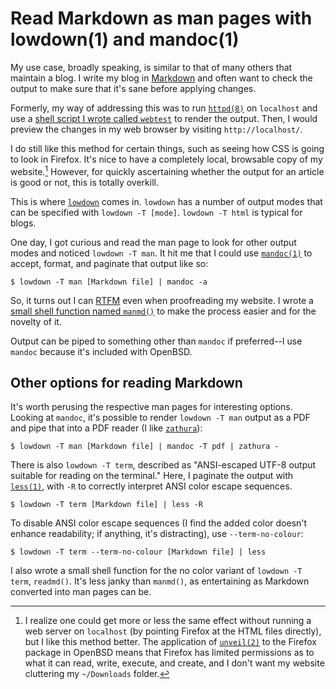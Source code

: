 # Read Markdown as man pages with lowdown(1) and mandoc(1)

My use case, broadly speaking, is similar to that of many others that
maintain a blog. I write my blog in
[Markdown](https://www.markdownguide.org/) and often want to check the
output to make sure that it's sane before applying changes.

Formerly, my way of addressing this was to run
[`httpd(8)`](https://man.openbsd.org/httpd) on `localhost` and use a
[shell script I wrote called
`webtest`](/src/dotfiles/file/.local/bin/webtest.html)
to render the output. Then, I would preview the changes in my web browser by
visiting `http://localhost/`.

I do still like this method for certain things, such as seeing how CSS
is going to look in Firefox. It's nice to have a completely local,
browsable copy of my website.[^1] However, for quickly ascertaining
whether the output for an article is good or not, this is totally
overkill.

This is where [`lowdown`](https://kristaps.bsd.lv/lowdown/) comes in.
`lowdown` has a number of output modes that can be specified
with `lowdown -T [mode]`. `lowdown -T html` is typical for blogs.

One day, I got curious and read the man page to look for other output
modes and noticed `lowdown -T man`. It hit me that I could use
[`mandoc(1)`](https://man.openbsd.org/mandoc) to accept, format, and
paginate that output like so:

	$ lowdown -T man [Markdown file] | mandoc -a

So, it turns out I can [RTFM](https://knowyourmeme.com/memes/rtfm) even
when proofreading my website. I wrote a [small shell function named
`manmd()`](/src/dotfiles/file/.config/ksh/functions.html)
to make the process easier and for the novelty of it.

Output can be piped to something other than `mandoc` if preferred--I
use `mandoc` because it's included with OpenBSD.

## Other options for reading Markdown

It's worth perusing the respective man pages for interesting options.
Looking at `mandoc`, it's possible to render `lowdown -T man` output as
a PDF and pipe that into a PDF reader (I like
[`zathura`](https://pwmt.org/projects/zathura/)):

	$ lowdown -T man [Markdown file] | mandoc -T pdf | zathura -

There is also `lowdown -T term`, described as "ANSI-escaped UTF-8 output
suitable for reading on the terminal." Here, I paginate the output with
[`less(1)`](https://man.openbsd.org/less), with `-R` to correctly
interpret ANSI color escape sequences.

	$ lowdown -T term [Markdown file] | less -R

To disable ANSI color escape sequences (I find the added color doesn't enhance
readability; if anything, it's distracting), use `--term-no-colour`:

	$ lowdown -T term --term-no-colour [Markdown file] | less

I also wrote a small shell function for the no color variant of `lowdown
-T term`, `readmd()`. It's less janky than `manmd()`, as entertaining as
Markdown converted into man pages can be.

[^1]: I realize one could get more or less the same effect without
      running a web server on `localhost` (by pointing Firefox at the HTML
      files directly), but I like this method better. The application of
      [`unveil(2)`](https://man.openbsd.org/unveil) to the Firefox package
      in OpenBSD means that Firefox has limited permissions as to what it
      can read, write, execute, and create, and I don't want my website
      cluttering my `~/Downloads` folder.
